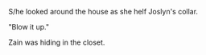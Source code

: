 S/he looked around the house as she helf Joslyn's collar.

"Blow it up."

Zain was hiding in the closet.